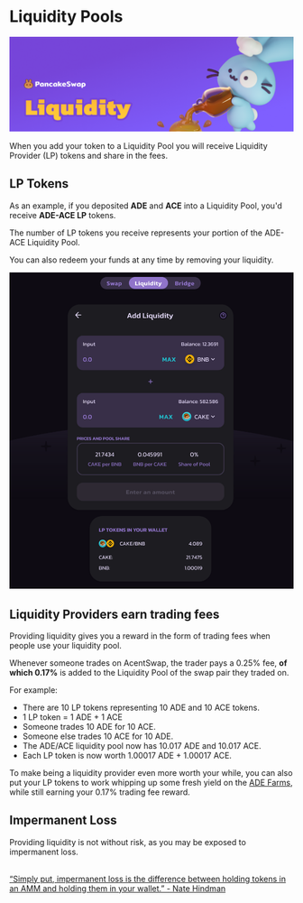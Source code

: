 # Liquidity Pools

![](../../.gitbook/assets/liquidity-header.png)

When you add your token to a Liquidity Pool you will receive Liquidity Provider (LP) tokens and share in the fees.

## LP Tokens

As an example, if you deposited **ADE** and **ACE** into a Liquidity Pool, you'd receive **ADE-ACE LP** tokens.

The number of LP tokens you receive represents your portion of the ADE-ACE Liquidity Pool.&#x20;

You can also redeem your funds at any time by removing your liquidity.

![](../../.gitbook/assets/screenshot-2021-04-19-at-6.27.22-pm.png)

## Liquidity Providers earn trading fees

Providing liquidity gives you a reward in the form of trading fees when people use your liquidity pool.&#x20;

Whenever someone trades on AcentSwap, the trader pays a 0.25% fee, **of which 0.17%** is added to the Liquidity Pool of the swap pair they traded on.

For example:

* There are 10 LP tokens representing 10 ADE and 10 ACE tokens.
* 1 LP token = 1 ADE + 1 ACE
* Someone trades 10 ADE for 10 ACE.
* Someone else trades 10 ACE for 10 ADE.
* The ADE/ACE liquidity pool now has 10.017 ADE and 10.017 ACE.
* Each LP token is now worth 1.00017 ADE + 1.00017 ACE.

To make being a liquidity provider even more worth your while, you can also put your LP tokens to work whipping up some fresh yield on the [ADE Farms](https://vote.acentswap.shop/farms), while still earning your 0.17% trading fee reward.

## Impermanent Loss

Providing liquidity is not without risk, as you may be exposed to impermanent loss.

\
[“Simply put, impermanent loss is the difference between holding tokens in an AMM and holding them in your wallet.” - Nate Hindman](https://blog.bancor.network/beginners-guide-to-getting-rekt-by-impermanent-loss-7c9510cb2f22)
